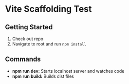 # Vite Scaffolding Test

## Getting Started
1. Check out repo
2. Navigate to root and run `npm install`

## Commands
- **npm run dev:** Starts localhost server and watches code
- **npm run build:** Builds dist files